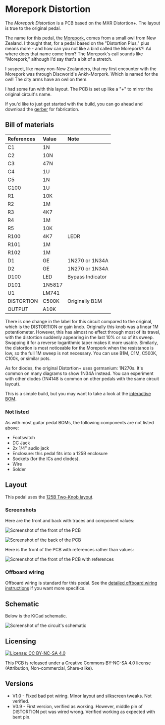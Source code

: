# Morepork Distortion

The *Morepork Distortion* is a PCB based on the MXR Distortion+. The layout is true to the original pedal.

The name for this pedal, the [Morepork](https://ebird.org/species/morepo2), comes from a small owl from New Zealand. I thought that, for a pedal based on the "Distortion Plus," plus means more - and how can you not like a bird called the Morepork?! Ad where does that name come from? The Morepork's call sounds like "Morepork," although I'd say that's a bit of a stretch.

I suspect, like many non-New Zealanders, that my first encounter with the Morepork was through Discworld's Ankh-Morpork. Which is named for the owl! The city arms have an owl on them.

I had some fun with this layout. The PCB is set up like a "+" to mirror the original circuit's name.

If you'd like to just get started with the build, you can go ahead and download the [gerber](https://github.com/RWLPedal/music-pcbs/raw/refs/heads/main/MoreporkDistortion/gerber.zip) for fabrication.

## Bill of materials

| References | Value  | Note             |
| :--------- | :----- | :--------------- |
| C1         | 1N     |                  |
| C2         | 10N    |                  |
| C3         | 47N    |                  |
| C4         | 1U     |                  |
| C5         | 1N     |                  |
| C100       | 1U     |                  |
| R1         | 10K    |                  |
| R2         | 1M     |                  |
| R3         | 4K7    |                  |
| R4         | 1M     |                  |
| R5         | 10K    |                  |
| R100       | 4K7    | LEDR             |
| R101       | 1M     |                  |
| R102       | 1M     |                  |
| D1         | GE     | 1N270 or 1N34A   |
| D2         | GE     | 1N270 or 1N34A   |
| D100       | LED    | Bypass Indicator |
| D101       | 1N5817 |                  |
| U1         | LM741  |                  |
| DISTORTION | C500K  | Originally B1M   |
| OUTPUT     | A10K   |                  |

There is one change in the label for this circuit compared to the original, which is the DISTORTION or gain knob. Originally this knob was a linear 1M potentiometer. However, this has almost no effect through most of its travel, with the distortion suddenly appearing in the last 10% or so of its sweep. Swapping it for a reverse logarithmic taper makes it more usable. Similarly, the distortion is most noticeable for the Morepork when the resistance is low, so the full 1M sweep is not necessary. You can use B1M, C1M, C500K, C100k, or similar pots.

As for diodes, the original Distortion+ uses germanium: 1N270s. It's common on many diagrams to show 1N34A instead. You can experiment with other diodes (1N4148 is common on other pedals with the same circuit layout).

This is a simple build, but you may want to take a look at the [interactive BOM](https://html-preview.github.io/?url=https://github.com/RWLPedal/music-pcbs/blob/main/MoreporkDistortion/interactive_bom.html).

### Not listed

As with most guitar pedal BOMs, the following components are not listed above:

* Footswitch
* DC Jack
* 2x 1/4" audio jack
* Enclosure: this pedal fits into a 125B enclosure
* Sockets (for the ICs and diodes).
* Wire
* Solder

## Layout

This pedal uses the [125B Two-Knob layout](https://github.com/RWLPedal/music-pcbs/blob/main/instructions/DRILLING.md).

### Screenshots

Here are the front and back with traces and component values:

![Screenshot of the front of the PCB](images/pcb_front.png?raw=true)

![Screenshot of the back of the PCB](images/pcb_back.png?raw=true)

Here is the front of the PCB with references rather than values:

![Screenshot of the front of the PCB with references](images/pcb_references.png?raw=true)

### Offboard wiring

Offboard wiring is standard for this pedal. See the [detailed offboard wiring instructions](https://github.com/RWLPedal/music-pcbs/blob/main/instructions/WIRING.md) if you want more specifics.

## Schematic

Below is the KiCad schematic.

![Screenshot of the circuit's schematic](images/schematic.png?raw=true)

## Licensing

[![License: CC BY-NC-SA 4.0](https://licensebuttons.net/l/by-nc-sa/4.0/80x15.png)](https://creativecommons.org/licenses/by-nc-sa/4.0/)

This PCB is released under a Creative Commons BY-NC-SA 4.0 license (Attribution, Non-commercial, Share-alike).

## Versions

* V1.0 - Fixed bad pot wiring. Minor layout and silkscreen tweaks. Not verified.
* V0.9 - First version, verified as working. However, middle pin of DISTORTION pot was wired wrong. Verified working as expected with bent pin.